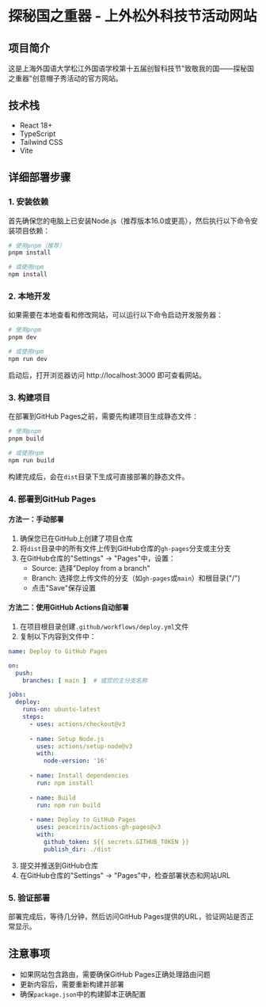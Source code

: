 # 探秘国之重器 - 上外松外科技节活动网站

## 项目简介
这是上海外国语大学松江外国语学校第十五届创智科技节"致敬我的国——探秘国之重器"创意帽子秀活动的官方网站。

## 技术栈
- React 18+
- TypeScript
- Tailwind CSS
- Vite

## 详细部署步骤

### 1. 安装依赖
首先确保您的电脑上已安装Node.js（推荐版本16.0或更高），然后执行以下命令安装项目依赖：

```bash
# 使用pnpm（推荐）
pnpm install

# 或使用npm
npm install
```

### 2. 本地开发
如果需要在本地查看和修改网站，可以运行以下命令启动开发服务器：

```bash
# 使用pnpm
pnpm dev

# 或使用npm
npm run dev
```

启动后，打开浏览器访问 http://localhost:3000 即可查看网站。

### 3. 构建项目
在部署到GitHub Pages之前，需要先构建项目生成静态文件：

```bash
# 使用pnpm
pnpm build

# 或使用npm
npm run build
```

构建完成后，会在`dist`目录下生成可直接部署的静态文件。

### 4. 部署到GitHub Pages

#### 方法一：手动部署
1. 确保您已在GitHub上创建了项目仓库
2. 将`dist`目录中的所有文件上传到GitHub仓库的`gh-pages`分支或主分支
3. 在GitHub仓库的"Settings" -> "Pages"中，设置：
   - Source: 选择"Deploy from a branch"
   - Branch: 选择您上传文件的分支（如`gh-pages`或`main`）和根目录("/")
   - 点击"Save"保存设置

#### 方法二：使用GitHub Actions自动部署
1. 在项目根目录创建`.github/workflows/deploy.yml`文件
2. 复制以下内容到文件中：

```yaml
name: Deploy to GitHub Pages

on:
  push:
    branches: [ main ]  # 或您的主分支名称

jobs:
  deploy:
    runs-on: ubuntu-latest
    steps:
      - uses: actions/checkout@v3
      
      - name: Setup Node.js
        uses: actions/setup-node@v3
        with:
          node-version: '16'
          
      - name: Install dependencies
        run: npm install
          
      - name: Build
        run: npm run build
          
      - name: Deploy to GitHub Pages
        uses: peaceiris/actions-gh-pages@v3
        with:
          github_token: ${{ secrets.GITHUB_TOKEN }}
          publish_dir: ./dist
```

3. 提交并推送到GitHub仓库
4. 在GitHub仓库的"Settings" -> "Pages"中，检查部署状态和网站URL

### 5. 验证部署
部署完成后，等待几分钟，然后访问GitHub Pages提供的URL，验证网站是否正常显示。

## 注意事项
- 如果网站包含路由，需要确保GitHub Pages正确处理路由问题
- 更新内容后，需要重新构建并部署
- 确保`package.json`中的构建脚本正确配置